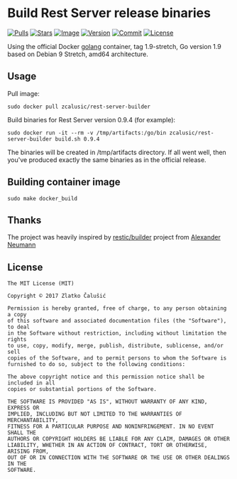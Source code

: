 # Build Rest Server release binaries

[![Pulls](https://img.shields.io/docker/pulls/zcalusic/rest-server-builder.svg)](https://hub.docker.com/r/zcalusic/rest-server-builder/)
[![Stars](https://img.shields.io/docker/stars/zcalusic/rest-server-builder.svg)](https://hub.docker.com/r/zcalusic/rest-server-builder/)
[![Image](https://images.microbadger.com/badges/image/zcalusic/rest-server-builder.svg)](https://microbadger.com/images/zcalusic/rest-server-builder/)
[![Version](https://images.microbadger.com/badges/version/zcalusic/rest-server-builder.svg)](https://microbadger.com/images/zcalusic/rest-server-builder/)
[![Commit](https://images.microbadger.com/badges/commit/zcalusic/rest-server-builder.svg)](https://microbadger.com/images/zcalusic/rest-server-builder/)
[![License](https://images.microbadger.com/badges/license/zcalusic/rest-server-builder.svg)](https://microbadger.com/images/zcalusic/rest-server-builder/)

Using the official Docker [golang](https://hub.docker.com/_/golang/) container, tag 1.9-stretch, Go version 1.9 based on
Debian 9 Stretch, amd64 architecture.

## Usage

Pull image:

```
sudo docker pull zcalusic/rest-server-builder
```

Build binaries for Rest Server version 0.9.4 (for example):

```
sudo docker run -it --rm -v /tmp/artifacts:/go/bin zcalusic/rest-server-builder build.sh 0.9.4
```

The binaries will be created in /tmp/artifacts directory.  If all went well, then you've produced exactly the same
binaries as in the official release.

## Building container image

```
sudo make docker_build
```

## Thanks

The project was heavily inspired by [restic/builder](https://github.com/restic/builder) project from [Alexander
Neumann](https://github.com/fd0)

## License

```
The MIT License (MIT)

Copyright © 2017 Zlatko Čalušić

Permission is hereby granted, free of charge, to any person obtaining a copy
of this software and associated documentation files (the "Software"), to deal
in the Software without restriction, including without limitation the rights
to use, copy, modify, merge, publish, distribute, sublicense, and/or sell
copies of the Software, and to permit persons to whom the Software is
furnished to do so, subject to the following conditions:

The above copyright notice and this permission notice shall be included in all
copies or substantial portions of the Software.

THE SOFTWARE IS PROVIDED "AS IS", WITHOUT WARRANTY OF ANY KIND, EXPRESS OR
IMPLIED, INCLUDING BUT NOT LIMITED TO THE WARRANTIES OF MERCHANTABILITY,
FITNESS FOR A PARTICULAR PURPOSE AND NONINFRINGEMENT. IN NO EVENT SHALL THE
AUTHORS OR COPYRIGHT HOLDERS BE LIABLE FOR ANY CLAIM, DAMAGES OR OTHER
LIABILITY, WHETHER IN AN ACTION OF CONTRACT, TORT OR OTHERWISE, ARISING FROM,
OUT OF OR IN CONNECTION WITH THE SOFTWARE OR THE USE OR OTHER DEALINGS IN THE
SOFTWARE.
```
